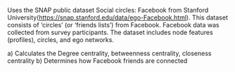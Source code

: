 Uses the SNAP public dataset Social circles: Facebook from Stanford 
University(https://snap.stanford.edu/data/ego-Facebook.html). 
This dataset consists of ‘circles’ (or ‘friends lists’) from Facebook. 
Facebook data was collected from survey participants. The dataset includes 
node features (profiles), circles, and ego networks. 

a) Calculates the Degree centrality, betweenness centrality, closeness centrality
b) Determines how Facebook friends are connected





